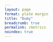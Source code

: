 ```yaml
---
layout: page
format: plate margin
title: "Dumy"
breadcrumb: true
permalink: /metrics
noindex: true
---
```

